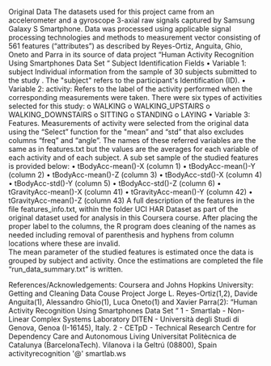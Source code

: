 
Original Data
The datasets used for this project came from an accelerometer and a gyroscope 3-axial raw signals captured by Samsung Galaxy S Smartphone. Data was processed using applicable signal processing technologies and methods to measurement vector consisting of 561 features  (“attributes”) as described by  Reyes-Ortiz, Anguita, Ghio, Oneto and Parra in its source of data project  “Human Activity Recognition Using Smartphones Data Set “
Subject Identification Fields
•	Variable 1: subject Individual information from  the sample of 30 subjects submitted to the study . The "subject" refers to the participant's Identification (ID).
•	Variable 2: activity:  Refers to the label of the activity performed when the corresponding measurements were taken.
There were six types of activities selected for this study:
o	WALKING 
o	WALKING_UPSTAIRS 
o	WALKING_DOWNSTAIRS 
o	SITTING 
o	STANDING
o	LAYING
•	Variable 3: Features.  Measurements of activity were selected from the original data using the “Select”  function for the  "mean” and   “std”  that also  excludes columns  “freq”  and  “angle”. The names of these referred variables are the same as in features.txt but the values are the averages for  each variable of each activity and of each subject.
A sub set  sample of the studied features is provided below:
•	tBodyAcc-mean()-X (column 1)
•	tBodyAcc-mean()-Y (column 2)
•	tBodyAcc-mean()-Z (column 3)
•	tBodyAcc-std()-X (column 4)
•	tBodyAcc-std()-Y (column 5)
•	tBodyAcc-std()-Z (column 6)
•	tGravityAcc-mean()-X (column 41)
•	tGravityAcc-mean()-Y (column 42)
•	tGravityAcc-mean()-Z (column 43)
A full description of the features in the file features_info.txt,  within the folder UCI HAR Dataset  as part of the  original dataset used for analysis in this Coursera course.
After placing the proper label to the columns, the R program does cleaning of the names as needed including removal of parenthesis and hyphens from  column locations where these are invalid.  
 The mean parameter of the studied features is estimated  once the data is grouped by subject and activity. Once the estimations are completed the file “run_data_summary.txt”  is written.




References/Acknowledgements:
Coursera and  Johns Hopkins  University:  Getting and Cleaning Data Couse Project
 Jorge L. Reyes-Ortiz(1,2), Davide Anguita(1), Alessandro Ghio(1), Luca Oneto(1) and Xavier Parra(2): “Human Activity Recognition Using Smartphones Data Set “
1 - Smartlab - Non-Linear Complex Systems Laboratory
DITEN - Università degli Studi di Genova, Genoa (I-16145), Italy. 
2 - CETpD - Technical Research Centre for Dependency Care and Autonomous Living
Universitat Politècnica de Catalunya (BarcelonaTech). Vilanova i la Geltrú (08800), Spain
activityrecognition '@' smartlab.ws

